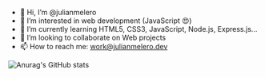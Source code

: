 - 👋 Hi, I’m @julianmelero
- 👀 I’m interested in web development (JavaScript 😍)
- 🌱 I’m currently learning HTML5, CSS3, JavaScript, Node.js, Express.js...
- 💞️ I’m looking to collaborate on Web projects
- 📫 How to reach me: work@julianmelero.dev

![Anurag's GitHub stats](https://github-readme-stats.vercel.app/api?username=julianmelero)
<!---
julianmelero/julianmelero is a ✨ special ✨ repository because its `README.md` (this file) appears on your GitHub profile.
You can click the Preview link to take a look at your changes.
--->
